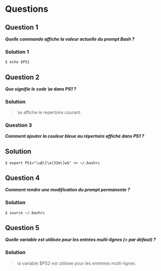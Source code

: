 # Questions
## Question 1
***Quelle commande affiche la valeur actuelle du prompt Bash ?***
### Solution 1
```
$ echo $PS1
```

## Question 2
***Que signifie le code \w dans PS1 ?***
### Solution
> \w affiche le repertoire courant.

### Question 3
***Comment ajouter la couleur bleue au répertoire affiché dans PS1 ?***
## Solution
```
$ export PS1="\u@\[\e[32m\]w$" >> ~/.bashrc
```

## Question 4
***Comment rendre une modification du prompt permanente ?***
### Solution
```
$ source ~/.bashrc
```

## Question 5
***Quelle variable est utilisée pour les entrées multi-lignes (> par défaut) ?***
### Solution
> la variable $PS2 est utilisee pour les enetrees multi-lignes